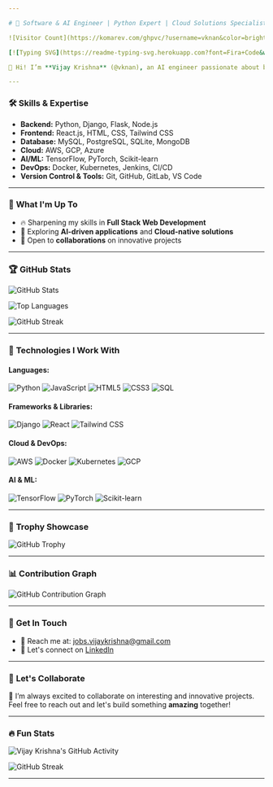 ```yaml
---

# 🚀 Software & AI Engineer | Python Expert | Cloud Solutions Specialist

![Visitor Count](https://komarev.com/ghpvc/?username=vknan&color=brightgreen)

[![Typing SVG](https://readme-typing-svg.herokuapp.com?font=Fira+Code&weight=600&size=22&pause=1000&color=38C2FF&background=FFFFFF00&width=435&lines=Hi+there!+I'm+Vijay+Krishna+(@vknan);Passionate+Software+%26+AI+Engineer;Python+%7C+Django+%7C+Cloud+Specialist;Let's+Build+Something+Amazing!)](https://git.io/typing-svg)

👋 Hi! I’m **Vijay Krishna** (@vknan), an AI engineer passionate about building **cloud solutions** and **scalable applications**. I love to solve real-world problems with **cutting-edge technologies**.

---
```


### 🛠️ **Skills & Expertise**

- **Backend:** Python, Django, Flask, Node.js
- **Frontend:** React.js, HTML, CSS, Tailwind CSS
- **Database:** MySQL, PostgreSQL, SQLite, MongoDB
- **Cloud:** AWS, GCP, Azure
- **AI/ML:** TensorFlow, PyTorch, Scikit-learn
- **DevOps:** Docker, Kubernetes, Jenkins, CI/CD
- **Version Control & Tools:** Git, GitHub, GitLab, VS Code

---

### 🌱 **What I'm Up To**
- 🔥 Sharpening my skills in **Full Stack Web Development**
- 🤖 Exploring **AI-driven applications** and **Cloud-native solutions**
- 👯 Open to **collaborations** on innovative projects

---

### 🏆 **GitHub Stats**

![GitHub Stats](https://github-readme-stats.vercel.app/api?username=vknan&show_icons=true&theme=radical&hide_title=false&count_private=true&hide=contribs,issues)

![Top Languages](https://github-readme-stats.vercel.app/api/top-langs/?username=vknan&layout=compact&theme=radical)

![GitHub Streak](https://streak-stats.demolab.com/?user=vknan&theme=radical)

---

### 🔧 **Technologies I Work With**

#### Languages:
![Python](https://img.shields.io/badge/-Python-3776AB?style=flat-square&logo=python&logoColor=white)
![JavaScript](https://img.shields.io/badge/-JavaScript-F7DF1E?style=flat-square&logo=javascript&logoColor=black)
![HTML5](https://img.shields.io/badge/-HTML5-E34F26?style=flat-square&logo=html5&logoColor=white)
![CSS3](https://img.shields.io/badge/-CSS3-1572B6?style=flat-square&logo=css3)
![SQL](https://img.shields.io/badge/-SQL-4479A1?style=flat-square&logo=mysql&logoColor=white)

#### Frameworks & Libraries:
![Django](https://img.shields.io/badge/-Django-092E20?style=flat-square&logo=django&logoColor=white)
![React](https://img.shields.io/badge/-React-61DAFB?style=flat-square&logo=react&logoColor=black)
![Tailwind CSS](https://img.shields.io/badge/-Tailwind_CSS-06B6D4?style=flat-square&logo=tailwind-css&logoColor=white)

#### Cloud & DevOps:
![AWS](https://img.shields.io/badge/-AWS-232F3E?style=flat-square&logo=amazon-aws)
![Docker](https://img.shields.io/badge/-Docker-2496ED?style=flat-square&logo=docker&logoColor=white)
![Kubernetes](https://img.shields.io/badge/-Kubernetes-326CE5?style=flat-square&logo=kubernetes&logoColor=white)
![GCP](https://img.shields.io/badge/-GCP-4285F4?style=flat-square&logo=google-cloud&logoColor=white)

#### AI & ML:
![TensorFlow](https://img.shields.io/badge/-TensorFlow-FF6F00?style=flat-square&logo=tensorflow&logoColor=white)
![PyTorch](https://img.shields.io/badge/-PyTorch-EE4C2C?style=flat-square&logo=pytorch&logoColor=white)
![Scikit-learn](https://img.shields.io/badge/-Scikit_learn-F7931E?style=flat-square&logo=scikit-learn&logoColor=white)

---

### 🌟 **Trophy Showcase**

![GitHub Trophy](https://github-profile-trophy.vercel.app/?username=vknan&theme=radical&no-bg=true&row=1&column=7)

---

### 📊 **Contribution Graph**

![GitHub Contribution Graph](https://activity-graph.herokuapp.com/graph?username=vknan&theme=react-dark&hide_border=true&area=true)

---

### 💬 **Get In Touch**

- 📧 Reach me at: [jobs.vijaykrishna@gmail.com](mailto:jobs.vijaykrishna@gmail.com)  
- 💼 Let's connect on [LinkedIn](https://www.linkedin.com/vijay-krishna-narsingoju)

---

### 🎯 **Let's Collaborate**
🔭 I’m always excited to collaborate on interesting and innovative projects. Feel free to reach out and let's build something **amazing** together!

---

### 🔥 **Fun Stats**

![Vijay Krishna's GitHub Activity](https://github-readme-stats.vercel.app/api/wakatime?username=vknan&theme=radical)

![GitHub Streak](https://streak-stats.demolab.com?user=vknan&theme=radical)

---

<!---
vknan/vknan is a ✨ special ✨ repository because its `README.md` (this file) appears on your GitHub profile.
You can click the Preview link to take a look at your changes.
--->
